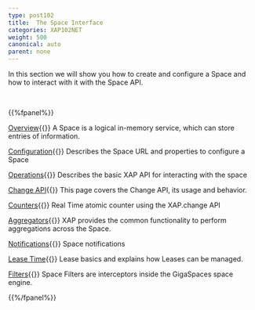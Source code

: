 ```yaml
---
type: post102
title:  The Space Interface
categories: XAP102NET
weight: 500
canonical: auto
parent: none
---
```




In this section we will show you how to create and configure a Space and how to interact with it with the Space API.


<br>

{{%fpanel%}}

[Overview](./the-gigaspace-interface.html){{<wbr>}}
A Space is a logical in-memory service, which can store entries of information.

[Configuration](./the-space-configuration.html){{<wbr>}}
Describes the Space URL and properties to configure a Space

[Operations](./the-space-operations.html){{<wbr>}}
Describes the basic XAP API for interacting with the space

[Change API](./change-api-overview.html){{<wbr>}}
This page covers the Change API, its usage and behavior.

[Counters](./the-space-counters.html){{<wbr>}}
Real Time atomic counter using the XAP.change API

[Aggregators](./aggregators.html){{<wbr>}}
XAP provides the common functionality to perform aggregations across the Space.

[Notifications](./the-space-notifications.html){{<wbr>}}
Space notifications

[Lease Time](./leases-automatic-expiration.html){{<wbr>}}
Lease basics and explains how Leases can be managed.

[Filters](./the-space-filters.html){{<wbr>}}
Space Filters are interceptors inside the GigaSpaces space engine.

{{%/fpanel%}}
